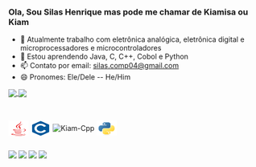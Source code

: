 ### Ola, Sou Silas Henrique mas pode me chamar de Kiamisa ou Kiam

- 🔭 Atualmente trabalho com eletrônica analógica, eletrônica digital e microprocessadores e microcontroladores
- 🌱 Estou aprendendo Java, C, C++, Cobol e Python
- 📫 Contato por email: silas.comp04@gmail.com
- 😄 Pronomes: Ele/Dele -- He/Him
  
<a href="https://github.com/anuraghazra/github-readme-stats">
  <img height=100 align="center" src="https://github-readme-stats.vercel.app/api?username=kiamisa&show_icons=true&theme=onedark" />
</a>
<a href="https://github.com/anuraghazra/convoychat">
  <img height=100 align="center" src="https://github-readme-stats.vercel.app/api/top-langs/?username=anuraghazra&hide_progress=true&theme=onedark" />
</a>

## ##

 <div style="display: inline_block"><br>
  <img align="center" alt="Kiam-Java" height="30" width="40" src="https://raw.githubusercontent.com/devicons/devicon/master/icons/java/java-plain.svg">
  <img align="center" alt="Kiam-C" height="30" width="40" src="https://raw.githubusercontent.com/devicons/devicon/master/icons/c/c-plain.svg">
  <img align="center" alt="Kiam-Cpp" height="30" width="40" src="https://raw.githubusercontent.com/jmnote/z-icons/master/svg/cpp.svg">
  <img align="center" alt="Kiam-Python" height="30" width="40" src="https://raw.githubusercontent.com/devicons/devicon/master/icons/python/python-original.svg">
</div>

##

<div> 
  <a href="https://instagram.com/silas_hmc" target="_blank"><img src="https://img.shields.io/badge/-Instagram-%23E4405F?style=for-the-badge&logo=instagram&logoColor=white" target="_blank"></a>
 	<a href="https://www.twitch.tv/kiamisa" target="_blank"><img src="https://img.shields.io/badge/Twitch-9146FF?style=for-the-badge&logo=twitch&logoColor=white" target="_blank"></a>
  <a href = "silas.comp04@gmail.com"><img src="https://img.shields.io/badge/-Gmail-%23333?style=for-the-badge&logo=gmail&logoColor=white" target="_blank"></a>
  <a href="https://www.linkedin.com/in/silas-cerqueira" target="_blank"><img src="https://img.shields.io/badge/-LinkedIn-%230077B5?style=for-the-badge&logo=linkedin&logoColor=white" target="_blank"></a> 
  
</div>
